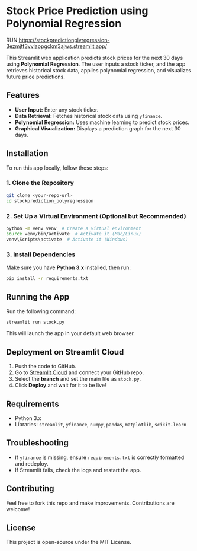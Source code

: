 # Stock Price Prediction using Polynomial Regression
RUN https://stockpredictionplyregression-3ezmjtf3vvlappgckm3ajws.streamlit.app/

This Streamlit web application predicts stock prices for the next 30 days using **Polynomial Regression**. The user inputs a stock ticker, and the app retrieves historical stock data, applies polynomial regression, and visualizes future price predictions.

## Features
- **User Input:** Enter any stock ticker.
- **Data Retrieval:** Fetches historical stock data using `yfinance`.
- **Polynomial Regression:** Uses machine learning to predict stock prices.
- **Graphical Visualization:** Displays a prediction graph for the next 30 days.

## Installation
To run this app locally, follow these steps:

### **1. Clone the Repository**
```sh
git clone <your-repo-url>
cd stockprediction_polyregression
```

### **2. Set Up a Virtual Environment (Optional but Recommended)**
```sh
python -m venv venv  # Create a virtual environment
source venv/bin/activate  # Activate it (Mac/Linux)
venv\Scripts\activate  # Activate it (Windows)
```

### **3. Install Dependencies**
Make sure you have **Python 3.x** installed, then run:
```sh
pip install -r requirements.txt
```

## Running the App
Run the following command:
```sh
streamlit run stock.py
```
This will launch the app in your default web browser.

## Deployment on Streamlit Cloud
1. Push the code to GitHub.
2. Go to [Streamlit Cloud](https://share.streamlit.io/) and connect your GitHub repo.
3. Select the **branch** and set the main file as `stock.py`.
4. Click **Deploy** and wait for it to be live!

## Requirements
- Python 3.x
- Libraries: `streamlit`, `yfinance`, `numpy`, `pandas`, `matplotlib`, `scikit-learn`

## Troubleshooting
- If `yfinance` is missing, ensure `requirements.txt` is correctly formatted and redeploy.
- If Streamlit fails, check the logs and restart the app.

## Contributing
Feel free to fork this repo and make improvements. Contributions are welcome!

## License
This project is open-source under the MIT License.

